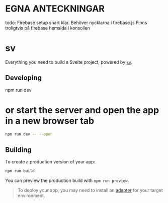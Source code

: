 # EGNA ANTECKNINGAR

todo: 
Firebase setup snart klar. Behöver nycklarna i firebase.js
Finns troligtvis på firebase hemsida i konsollen

# sv

Everything you need to build a Svelte project, powered by [`sv`](https://github.com/sveltejs/cli).

## Developing

npm run dev

# or start the server and open the app in a new browser tab
```sh
npm run dev -- --open
```

## Building

To create a production version of your app:

```sh
npm run build
```

You can preview the production build with `npm run preview`.

> To deploy your app, you may need to install an [adapter](https://svelte.dev/docs/kit/adapters) for your target environment.
